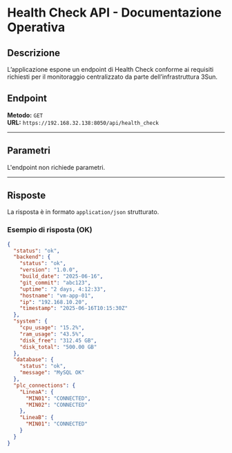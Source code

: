 # Health Check API - Documentazione Operativa

## Descrizione

L’applicazione espone un endpoint di Health Check conforme ai requisiti richiesti per il monitoraggio centralizzato da parte dell’infrastruttura 3Sun.

## Endpoint

**Metodo:** `GET`  
**URL:** `https://192.168.32.138:8050/api/health_check`

---

## Parametri

L'endpoint non richiede parametri.

---

## Risposte

La risposta è in formato `application/json` strutturato.

### Esempio di risposta (OK)

```json
{
  "status": "ok",
  "backend": {
    "status": "ok",
    "version": "1.0.0",
    "build_date": "2025-06-16",
    "git_commit": "abc123",
    "uptime": "2 days, 4:12:33",
    "hostname": "vm-app-01",
    "ip": "192.168.10.20",
    "timestamp": "2025-06-16T10:15:30Z"
  },
  "system": {
    "cpu_usage": "15.2%",
    "ram_usage": "43.5%",
    "disk_free": "312.45 GB",
    "disk_total": "500.00 GB"
  },
  "database": {
    "status": "ok",
    "message": "MySQL OK"
  },
  "plc_connections": {
    "LineaA": {
      "MIN01": "CONNECTED",
      "MIN02": "CONNECTED"
    },
    "LineaB": {
      "MIN01": "CONNECTED"
    }
  }
}
